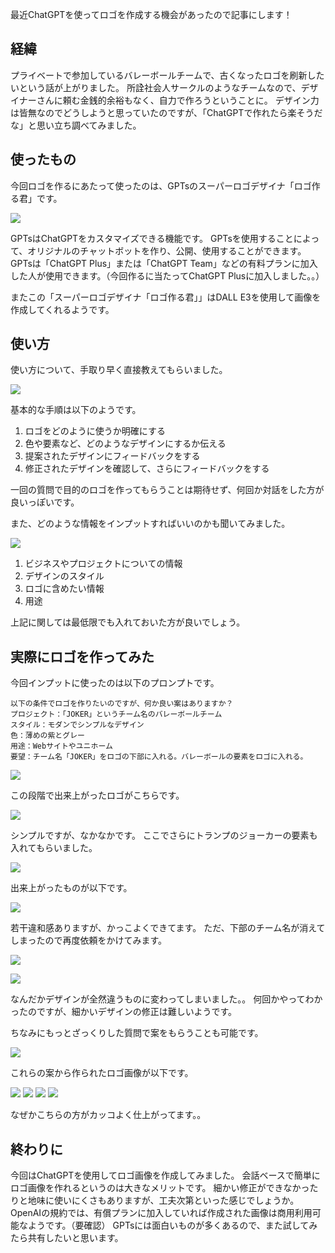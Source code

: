 最近ChatGPTを使ってロゴを作成する機会があったので記事にします！

## 経緯
プライベートで参加しているバレーボールチームで、古くなったロゴを刷新したいという話が上がりました。
所詮社会人サークルのようなチームなので、デザイナーさんに頼む金銭的余裕もなく、自力で作ろうということに。
デザイン力は皆無なのでどうしようと思っていたのですが、「ChatGPTで作れたら楽そうだな」と思い立ち調べてみました。

## 使ったもの
今回ロゴを作るにあたって使ったのは、GPTsのスーパーロゴデザイナ「ロゴ作る君」です。

![](Logotsukurukun.png)

GPTsはChatGPTをカスタマイズできる機能です。
GPTsを使用することによって、オリジナルのチャットボットを作り、公開、使用することができます。
GPTsは「ChatGPT Plus」または「ChatGPT Team」などの有料プランに加入した人が使用できます。（今回作るに当たってChatGPT Plusに加入しました。。）

またこの「スーパーロゴデザイナ「ロゴ作る君」」はDALL E3を使用して画像を作成してくれるようです。

## 使い方
使い方について、手取り早く直接教えてもらいました。

![](explanation1.png)

基本的な手順は以下のようです。
1. ロゴをどのように使うか明確にする
1. 色や要素など、どのようなデザインにするか伝える
1. 提案されたデザインにフィードバックをする
1. 修正されたデザインを確認して、さらにフィードバックをする

一回の質問で目的のロゴを作ってもらうことは期待せず、何回か対話をした方が良いっぽいです。

また、どのような情報をインプットすればいいのかも聞いてみました。

![](explanation2.png)

1. ビジネスやプロジェクトについての情報
1. デザインのスタイル
1. ロゴに含めたい情報
1. 用途

上記に関しては最低限でも入れておいた方が良いでしょう。

## 実際にロゴを作ってみた

今回インプットに使ったのは以下のプロンプトです。
```
以下の条件でロゴを作りたいのですが、何か良い案はありますか？
プロジェクト：「JOKER」というチーム名のバレーボールチーム
スタイル：モダンでシンプルなデザイン
色：薄めの紫とグレー
用途：Webサイトやユニホーム
要望：チーム名「JOKER」をロゴの下部に入れる。バレーボールの要素をロゴに入れる。
```

![](output1.png)

この段階で出来上がったロゴがこちらです。

![](output2.png)

シンプルですが、なかなかです。
ここでさらにトランプのジョーカーの要素も入れてもらいました。

![](output3.png)

出来上がったものが以下です。

![](output4.png)

若干違和感ありますが、かっこよくできてます。
ただ、下部のチーム名が消えてしまったので再度依頼をかけてみます。

![](output5.png)

![](output6.png)

なんだかデザインが全然違うものに変わってしまいました。。
何回かやってわかったのですが、細かいデザインの修正は難しいようです。


ちなみにもっとざっくりした質問で案をもらうことも可能です。

![](output7.png)

これらの案から作られたロゴ画像が以下です。

![](output8.png)
![](output9.png)
![](output10.png)
![](output11.png)

なぜかこちらの方がカッコよく仕上がってます。。

## 終わりに

今回はChatGPTを使用してロゴ画像を作成してみました。
会話ベースで簡単にロゴ画像を作れるというのは大きなメリットです。
細かい修正ができなかったりと地味に使いにくさもありますが、工夫次第といった感じでしょうか。
OpenAIの規約では、有償プランに加入していれば作成された画像は商用利用可能なようです。（要確認）
GPTsには面白いものが多くあるので、また試してみたら共有したいと思います。
